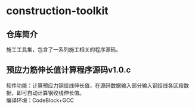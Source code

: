 # construction-toolkit

## 仓库简介
施工工具集，包含了一系列施工相关的程序源码。 

## 预应力筋伸长值计算程序源码v1.0.c  
软件功能：计算预应力钢绞线伸长值，在源码数据输入部分输入钢绞线各区段数据，即可自动计算钢绞线伸长值。  
编译环境：CodeBlock+GCC  


